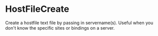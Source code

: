 # HostFileCreate
Create a hostfile text file by passing in servername(s). Useful when you don't know the specific sites or bindings on a server.
